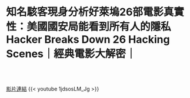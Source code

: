 # 知名駭客現身分析好萊塢26部電影真實性：美國國安局能看到所有人的隱私 Hacker Breaks Down 26 Hacking Scenes｜經典電影大解密｜

<!--more-->
<!--270-->
<br><br/>

[影片連結](https://www.youtube.com/watch?v=1jdsosLM_Jg)
{{< youtube 1jdsosLM_Jg >}}

